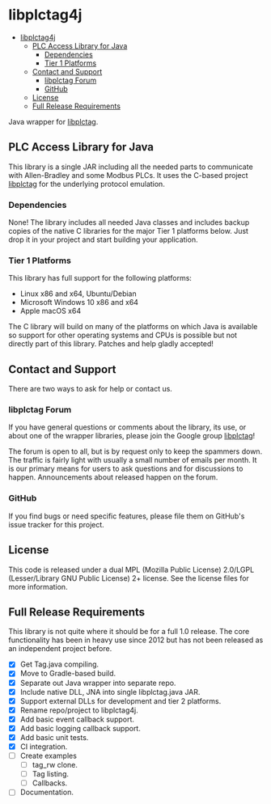# libplctag4j

- [libplctag4j](#libplctag4j)
  - [PLC Access Library for Java](#plc-access-library-for-java)
    - [Dependencies](#dependencies)
    - [Tier 1 Platforms](#tier-1-platforms)
  - [Contact and Support](#contact-and-support)
    - [libplctag Forum](#libplctag-forum)
    - [GitHub](#github)
  - [License](#license)
  - [Full Release Requirements](#full-release-requirements)

Java wrapper for [libplctag](https://github.com/libplctag/libplctag).

## PLC Access Library for Java

This library is a single JAR including all the needed parts to communicate with Allen-Bradley and some Modbus PLCs.   It uses the C-based project [libplctag](https://github.com/libplctag/libplctag) for the underlying protocol emulation.

### Dependencies

None!  The library includes all needed Java classes and includes backup copies of the native C libraries for the major Tier 1 platforms below.  Just drop it in your project and start building your application.

### Tier 1 Platforms

This library has full support for the following platforms:

- Linux x86 and x64, Ubuntu/Debian
- Microsoft Windows 10 x86 and x64
- Apple macOS x64

The C library will build on many of the platforms on which Java is available so support for other operating systems and CPUs is possible but not directly part of this library.   Patches and help gladly accepted!

## Contact and Support

There are two ways to ask for help or contact us.

### libplctag Forum

If you have general questions or comments about the
library, its use, or about one of the wrapper libraries, please join the Google group
[libplctag](https://groups.google.com/forum/#!forum/libplctag)!

The forum is open to all, but is by request only to keep the spammers down.  The traffic is fairly
light with usually a small number of emails per month.  It is our primary means for users to
ask questions and for discussions to happen.   Announcements about released happen on the forum.

### GitHub

If you find bugs or need specific features, please file them on GitHub's issue tracker for
this project.

## License

This code is released under a dual MPL (Mozilla Public License) 2.0/LGPL (Lesser/Library GNU Public License) 2+ license.   See the license files for more information.

## Full Release Requirements

This library is not quite where it should be for a full 1.0 release.  The core functionality has been in heavy use since 2012 but has not been released as an independent project before.

- [x] Get Tag.java compiling.
- [x] Move to Gradle-based build.
- [x] Separate out Java wrapper into separate repo.
- [x] Include native DLL, JNA into single libplctag.java JAR.
- [x] Support external DLLs for development and tier 2 platforms.
- [x] Rename repo/project to libplctag4j.
- [x] Add basic event callback support.
- [x] Add basic logging callback support.
- [x] Add basic unit tests.
- [x] CI integration.
- [ ] Create examples
  - [ ] tag_rw clone.
  - [ ] Tag listing.
  - [ ] Callbacks.
- [ ] Documentation.
